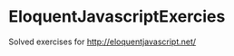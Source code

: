 EloquentJavascriptExercies
==========================

Solved exercises for http://eloquentjavascript.net/
